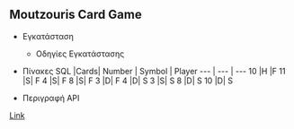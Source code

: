 ## Moutzouris Card Game
 - Εγκατάσταση
   - Οδηγίες Εγκατάστασης

 - Πίνακες SQL 
             |Cards|
     Number | Symbol | Player
     --- | --- | ---
    10 |H |F
    11	|S|	F
    4	|S|	F
    8	|S|	F
    3	|D|	F
    4	|D|	S
    3	|S|	S
    8	|D|	S
    10	|D|	S
   
 * Περιγραφή API 


[Link](https://users.it.teithe.gr/~it164828/ADISE21_Sfouggarakides/www/)

